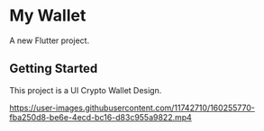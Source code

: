 # My Wallet

A new Flutter project.

## Getting Started

This project is a UI Crypto Wallet Design.


https://user-images.githubusercontent.com/11742710/160255770-fba250d8-be6e-4ecd-bc16-d83c955a9822.mp4

